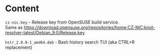 # Content
`cz-nic.key` - Release key from OpenSUSE build service.  
Same as https://download.opensuse.org/repositories/home:CZ-NIC:knot-resolver-latest/Debian_9.0/Release.key  

`hstr_2.0.0-1_amd64.deb` - Bash history search TUI (aka CTRL+R replacement)
